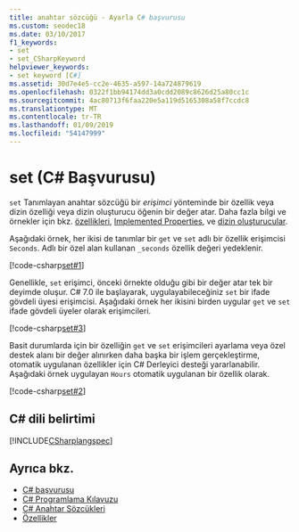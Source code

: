 ```yaml
---
title: anahtar sözcüğü - Ayarla C# başvurusu
ms.custom: seodec18
ms.date: 03/10/2017
f1_keywords:
- set
- set_CSharpKeyword
helpviewer_keywords:
- set keyword [C#]
ms.assetid: 30d7e4e5-cc2e-4635-a597-14a724879619
ms.openlocfilehash: 0322f1bb94174dd3a0cdd2089c8626d25a80cc1c
ms.sourcegitcommit: 4ac80713f6faa220e5a119d5165308a58f7ccdc8
ms.translationtype: MT
ms.contentlocale: tr-TR
ms.lasthandoff: 01/09/2019
ms.locfileid: "54147999"
---
```

# <a name="set-c-reference"></a>set (C# Başvurusu)

`set` Tanımlayan anahtar sözcüğü bir *erişimci* yönteminde bir özellik veya dizin özelliği veya dizin oluşturucu öğenin bir değer atar. Daha fazla bilgi ve örnekler için bkz. [özellikleri](../../programming-guide/classes-and-structs/properties.md), [Implemented Properties](../../programming-guide/classes-and-structs/auto-implemented-properties.md), ve [dizin oluşturucular](../../programming-guide/indexers/index.md).

Aşağıdaki örnek, her ikisi de tanımlar bir `get` ve `set` adlı bir özellik erişimcisi `Seconds`. Adlı bir özel alan kullanan `_seconds` özellik değeri yedeklenir.

[!code-csharp[set#1](~/samples/snippets/csharp/language-reference/keywords/get/get-1.cs)]

Genellikle, `set` erişimci, önceki örnekte olduğu gibi bir değer atar tek bir deyimde oluşur. C# 7.0 ile başlayarak, uygulayabileceğiniz `set` bir ifade gövdeli üyesi erişimcisi. Aşağıdaki örnek her ikisini birden uygular `get` ve `set` ifade gövdeli üyeler olarak erişimcileri.

[!code-csharp[set#3](~/samples/snippets/csharp/language-reference/keywords/get/get-3.cs)]
  
Basit durumlarda için bir özelliğin `get` ve `set` erişimcileri ayarlama veya özel destek alanı bir değer alınırken daha başka bir işlem gerçekleştirme, otomatik uygulanan özellikler için C# Derleyici desteği yararlanabilir. Aşağıdaki örnek uygulayan `Hours` otomatik uygulanan bir özellik olarak. 

[!code-csharp[set#2](~/samples/snippets/csharp/language-reference/keywords/get/get-2.cs)]
  
## <a name="c-language-specification"></a>C# dili belirtimi

[!INCLUDE[CSharplangspec](~/includes/csharplangspec-md.md)]

## <a name="see-also"></a>Ayrıca bkz.

- [C# başvurusu](../../language-reference/index.md)
- [C# Programlama Kılavuzu](../../programming-guide/index.md)
- [C# Anahtar Sözcükleri](index.md)
- [Özellikler](../../programming-guide/classes-and-structs/properties.md)
